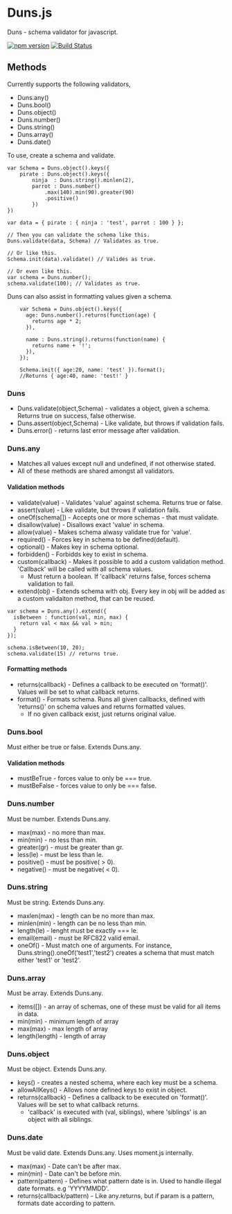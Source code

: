 # Duns.js
Duns - schema validator for javascript. 

[![npm version](https://badge.fury.io/js/duns.svg)](http://badge.fury.io/js/duns) [![Build Status](https://travis-ci.org/silfverstrom/duns.js.svg?branch=master)](https://travis-ci.org/silfverstrom/duns.js)


## Methods

Currently supports the following validators, 

* Duns.any()
* Duns.bool()
* Duns.object()
* Duns.number()
* Duns.string()
* Duns.array()
* Duns.date()

To use, create a schema and validate.
```
var Schema = Duns.object().keys({
    pirate : Duns.object().keys({
        ninja  : Duns.string().minlen(2),
        parrot : Duns.number()
            .max(140).min(90).greater(90)
            .positive()
        })
})

var data = { pirate : { ninja : 'test', parrot : 100 } };

// Then you can validate the schema like this.
Duns.validate(data, Schema) // Validates as true.

// Or like this.
Schema.init(data).validate() // Valides as true.

// Or even like this.
var schema = Duns.number();
schema.validate(100); // Validates as true.
```

Duns can also assist in formatting values given a schema.

```
    var Schema = Duns.object().keys({
      age: Duns.number().returns(function(age) {
        returns age * 2;
      }),

      name : Duns.string().returns(function(name) {
        returns name + '!';
      }),
    });

    Schema.init({ age:20, name: 'test' }).format();
    //Returns { age:40, name: 'test!' }
```

### Duns
* Duns.validate(object,Schema) - validates a object, given a schema. Returns true on success, false otherwise.
* Duns.assert(object,Schema) - Like validate, but throws if validation fails.
* Duns.error() - returns last error message after validation.

### Duns.any 
- Matches all values except null and undefined, if not otherwise stated.
- All of these methods are shared amongst all validators. 

#### Validation methods
* validate(value) - Validates 'value' against schema. Returns true or false.
* assert(value) - Like validate, but throws if validation fails.
* oneOf(schema[]) - Accepts one or more schemas - that must validate.
* disallow(value) - Disallows exact 'value' in schema.
* allow(value) - Makes schema alwasy validate true for 'value'.
* required() - Forces key in schema to be defined(default).
* optional() - Makes key in schema optional.
* forbidden() - Forbidds key to exist in schema.
* custom(callback) - Makes it possible to add a custom validation method. 'Callback' will be called with all schema values. 
    - Must return a boolean. If 'callback' returns false, forces schema validation to fail.
* extend(obj) - Extends schema with obj. Every key in obj will be added as a custom validaiton method, that can be reused.

```
var schema = Duns.any().extend({
  isBetween : function(val, min, max) {
    return val < max && val > min;
  }
});

schema.isBetween(10, 20);
schema.validate(15) // returns true.
```

#### Formatting methods
* returns(callback) - Defines a callback to be executed on 'format()'. Values will be set to what callback returns.
* format() - Formats schema. Runs all given callbacks, defined with 'returns()' on schema values and returns formatted values. 
    - If no given callback exist, just returns original value.

### Duns.bool
Must either be true or false. Extends Duns.any.

#### Validation methods
* mustBeTrue  - forces value to only be === true.
* mustBeFalse - forces value to only be === false.

### Duns.number
Must be number. Extends Duns.any.
* max(max)    - no more than max.
* min(min)    - no less than min.
* greater(gr) - must be greater than gr.
* less(le)    - must be less than le.
* positive()  - must be positive( > 0).
* negative()  - must be negative( < 0).

### Duns.string
Must be string. Extends Duns.any.
* maxlen(max)  - length can be no more than max.
* minlen(min)  - length can be no less than min.
* length(le)   - lenght must be exactly === le.
* email(email) - must be RFC822 valid email.
* oneOf()      - Must match one of arguments. For instance, Duns.string().oneOf('test1','test2') creates a schema that must match either 'test1' or 'test2'.

### Duns.array
Must be array. Extends Duns.any.
* items([])      - an array of schemas, one of these must be valid for all items in data.
* min(min)       - minimum length of array
* max(max)       - max length of array
* length(length) - length of array

### Duns.object
Must be object. Extends Duns.any.
* keys() - creates a nested schema, where each key must be a schema.
* allowAllKeys() - Allows none defined keys to exist in object.
* returns(callback) - Defines a callback to be executed on 'format()'. Values will be set to what callback returns.
    - 'callback' is executed with (val, siblings), where 'siblings' is an object with all siblings.

### Duns.date
Must be valid date. Extends Duns.any. Uses moment.js internally.
* max(max) - Date can't be after max.
* min(min) - Date can't be before min.
* pattern(pattern) - Defines what pattern date is in. Used to handle illegal date formats. e.g 'YYYYMMDD'.
* returns(callback/pattern) - Like any.returns, but if param is a pattern, formats date according to pattern.
